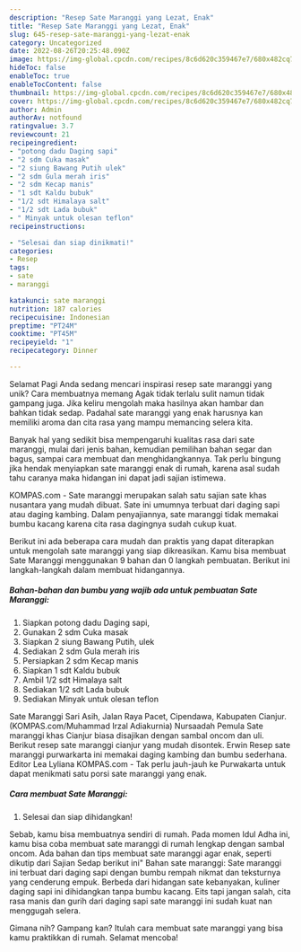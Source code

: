 ```yaml
---
description: "Resep Sate Maranggi yang Lezat, Enak"
title: "Resep Sate Maranggi yang Lezat, Enak"
slug: 645-resep-sate-maranggi-yang-lezat-enak
category: Uncategorized
date: 2022-08-26T20:25:48.090Z
image: https://img-global.cpcdn.com/recipes/8c6d620c359467e7/680x482cq70/sate-maranggi-foto-resep-utama.jpg
hideToc: false
enableToc: true
enableTocContent: false
thumbnail: https://img-global.cpcdn.com/recipes/8c6d620c359467e7/680x482cq70/sate-maranggi-foto-resep-utama.jpg
cover: https://img-global.cpcdn.com/recipes/8c6d620c359467e7/680x482cq70/sate-maranggi-foto-resep-utama.jpg
author: Admin
authorAv: notfound
ratingvalue: 3.7
reviewcount: 21
recipeingredient:
- "potong dadu Daging sapi"
- "2 sdm Cuka masak"
- "2 siung Bawang Putih ulek"
- "2 sdm Gula merah iris"
- "2 sdm Kecap manis"
- "1 sdt Kaldu bubuk"
- "1/2 sdt Himalaya salt"
- "1/2 sdt Lada bubuk"
- " Minyak untuk olesan teflon"
recipeinstructions:

- "Selesai dan siap dinikmati!"
categories:
- Resep
tags:
- sate
- maranggi

katakunci: sate maranggi 
nutrition: 187 calories
recipecuisine: Indonesian
preptime: "PT24M"
cooktime: "PT45M"
recipeyield: "1"
recipecategory: Dinner

---
```



Selamat Pagi Anda sedang mencari inspirasi resep sate maranggi yang unik? Cara membuatnya memang Agak tidak terlalu sulit namun tidak gampang juga. Jika keliru mengolah maka hasilnya akan hambar dan bahkan tidak sedap. Padahal sate maranggi yang enak harusnya kan memiliki aroma dan cita rasa yang mampu memancing selera kita.


Banyak hal yang sedikit bisa mempengaruhi kualitas rasa dari sate maranggi, mulai dari jenis bahan, kemudian pemilihan bahan segar dan bagus, sampai cara membuat dan menghidangkannya. Tak perlu bingung jika hendak menyiapkan sate maranggi enak di rumah, karena asal sudah tahu caranya maka hidangan ini dapat jadi sajian istimewa.

KOMPAS.com - Sate maranggi merupakan salah satu sajian sate khas nusantara yang mudah dibuat. Sate ini umumnya terbuat dari daging sapi atau daging kambing. Dalam penyajiannya, sate maranggi tidak memakai bumbu kacang karena cita rasa dagingnya sudah cukup kuat.


Berikut ini ada beberapa cara mudah dan praktis yang dapat diterapkan untuk mengolah sate maranggi yang siap dikreasikan. Kamu bisa membuat Sate Maranggi menggunakan 9 bahan dan 0 langkah pembuatan. Berikut ini langkah-langkah dalam membuat hidangannya.

<!--inarticleads1-->

##### Bahan-bahan dan bumbu yang wajib ada untuk pembuatan Sate Maranggi:

1. Siapkan potong dadu Daging sapi,
1. Gunakan 2 sdm Cuka masak
1. Siapkan 2 siung Bawang Putih, ulek
1. Sediakan 2 sdm Gula merah iris
1. Persiapkan 2 sdm Kecap manis
1. Siapkan 1 sdt Kaldu bubuk
1. Ambil 1/2 sdt Himalaya salt
1. Sediakan 1/2 sdt Lada bubuk
1. Sediakan  Minyak untuk olesan teflon


Sate Maranggi Sari Asih, Jalan Raya Pacet, Cipendawa, Kabupaten Cianjur. (KOMPAS.com/Muhammad Irzal Adiakurnia) Nursaadah Pemula Sate maranggi khas Cianjur biasa disajikan dengan sambal oncom dan uli. Berikut resep sate maranggi cianjur yang mudah disontek. Erwin Resep sate maranggi purwarkarta ini memakai daging kambing dan bumbu sederhana. Editor Lea Lyliana KOMPAS.com - Tak perlu jauh-jauh ke Purwakarta untuk dapat menikmati satu porsi sate maranggi yang enak. 

<!--inarticleads2-->

##### Cara membuat Sate Maranggi:


1. Selesai dan siap dihidangkan!

Sebab, kamu bisa membuatnya sendiri di rumah. Pada momen Idul Adha ini, kamu bisa coba membuat sate maranggi di rumah lengkap dengan sambal oncom. Ada bahan dan tips membuat sate maranggi agar enak, seperti dikutip dari Sajian Sedap berikut ini&#34; Bahan sate maranggi: Sate maranggi ini terbuat dari daging sapi dengan bumbu rempah nikmat dan teksturnya yang cenderung empuk. Berbeda dari hidangan sate kebanyakan, kuliner daging sapi ini dihidangkan tanpa bumbu kacang. Eits tapi jangan salah, cita rasa manis dan gurih dari daging sapi sate maranggi ini sudah kuat nan menggugah selera. 

Gimana nih? Gampang kan? Itulah cara membuat sate maranggi yang bisa kamu praktikkan di rumah. Selamat mencoba!
